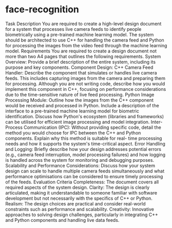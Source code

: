 # face-recognition

Task Description
You are required to create a high-level design document for a system that processes live camera feeds to identify people biometrically using a pre-trained machine learning model. The system should be architected to use C++ for handling the camera feed and Python for processing the images from the video feed through the machine learning model.
Requirements
You are required to create a design document not more than two A4 pages that outlines the following requirements.
System Overview: Provide a brief description of the entire system, including its purpose and key components.
Component Design:
C++ Camera Feed Handler: Describe the component that simulates or handles live camera feeds. This includes capturing images from the camera and preparing them for processing. Although you are not writing code, describe how you would implement this component in C++, focusing on performance considerations due to the time-sensitive nature of live feed processing.
Python Image Processing Module: Outline how the images from the C++ component would be received and processed in Python. Include a description of the interface to a pre-trained machine learning model for biometric identification. Discuss how Python's ecosystem (libraries and frameworks) can be utilised for efficient image processing and model integration.
Inter-Process Communication (IPC): Without providing specific code, detail the method you would choose for IPC between the C++ and Python components. Explain why this method is suitable for real- time processing needs and how it supports the system's time-critical aspect.
Error Handling and Logging: Briefly describe how your design addresses potential errors (e.g., camera feed interruption, model processing failures) and how logging is handled across the system for monitoring and debugging purposes.
Scalability and Performance Considerations: Discuss how your system design can scale to handle multiple camera feeds simultaneously and what performance optimisations can be considered to ensure timely processing of the feeds.
Evaluation Criteria
Completeness: The document covers all required aspects of the system design.
Clarity: The design is clearly articulated, making it understandable to someone familiar with software development but not necessarily with the specifics of C++ or Python.
Realism: The design choices are practical and consider real-world constraints such as performance and scalability.
Creativity: Innovative approaches to solving design challenges, particularly in integrating C++ and Python components and handling live data feeds.

